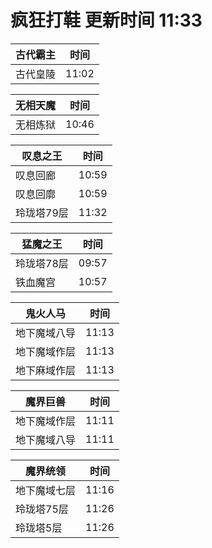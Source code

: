 # 疯狂打鞋 更新时间 11:33

| 古代霸主   | 时间    |
|--------|-------|
| 古代皇陵 | 11:02 |

| 无相天魔   | 时间    |
|--------|-------|
| 无相炼狱 | 10:46 |

| 叹息之王   | 时间    |
|--------|-------|
| 叹息回廊 | 10:59 |
| 叹息回廓 | 10:59 |
| 玲珑塔79层 | 11:32 |

| 猛魔之王   | 时间    |
|--------|-------|
| 玲珑塔78层 | 09:57 |
| 铁血魔宫 | 10:57 |

| 鬼火人马   | 时间    |
|--------|-------|
| 地下魔域八导 | 11:13 |
| 地下魔域作层 | 11:13 |
| 地下麻域作层 | 11:13 |

| 魔界巨兽   | 时间    |
|--------|-------|
| 地下魔域作层 | 11:11 |
| 地下魔域八导 | 11:11 |

| 魔界统领   | 时间    |
|--------|-------|
| 地下魔域七层 | 11:16 |
| 玲珑塔75层 | 11:26 |
| 玲珑塔5层 | 11:26 |
